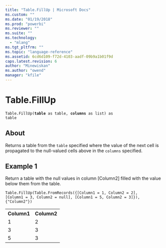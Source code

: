 ```yaml
---
title: "Table.FillUp | Microsoft Docs"
ms.custom: ""
ms.date: "01/19/2018"
ms.prod: "powerbi"
ms.reviewer: ""
ms.suite: ""
ms.technology: 
  - "mlang"
ms.tgt_pltfrm: ""
ms.topic: "language-reference"
ms.assetid: 6cd6d109-f72d-4103-aadf-09b9a1b01f9d
caps.latest.revision: 6
author: "Minewiskan"
ms.author: "owend"
manager: "kfile"
---
```

# Table.FillUp
<code>Table.FillUp(<b>table</b> as table, <b>columns</b> as list) as table</code>

## About
Returns a table from the <code>table</code> specified where the value of the next cell is propagated to the null-valued cells above in the <code>columns</code> specified.

## Example 1
Return a table with the null values in column [Column2] filled with the value below them from the table.

<code>Table.FillUp(Table.FromRecords({[Column1 = 1, Column2 = 2], [Column1 = 3, Column2 = null], [Column1 = 5, Column2 = 3]}), {"Column2"})</code>

<table> <tr> <th>Column1</th> <th>Column2</th> </tr> <tr> <td>1</td> <td>2</td> </tr> <tr> <td>3</td> <td>3</td> </tr> <tr> <td>5</td> <td>3</td> </tr> </table>
